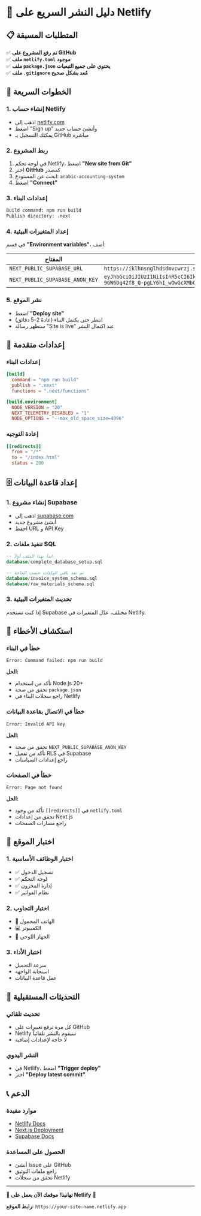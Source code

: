 # 🚀 دليل النشر السريع على Netlify

## 📋 المتطلبات المسبقة

✅ **تم رفع المشروع على GitHub**  
✅ **ملف `netlify.toml` موجود**  
✅ **ملف `package.json` يحتوي على جميع التبعيات**  
✅ **ملف `.gitignore` مُعد بشكل صحيح**

## 🎯 الخطوات السريعة

### 1. إنشاء حساب Netlify
- اذهب إلى [netlify.com](https://netlify.com)
- اضغط "Sign up" وأنشئ حساب جديد
- يمكنك التسجيل بـ GitHub مباشرة

### 2. ربط المشروع
1. في لوحة تحكم Netlify، اضغط **"New site from Git"**
2. اختر **GitHub** كمصدر
3. ابحث عن المستودع: `arabic-accounting-system`
4. اضغط **"Connect"**

### 3. إعدادات البناء
```bash
Build command: npm run build
Publish directory: .next
```

### 4. إعداد المتغيرات البيئية
في قسم **"Environment variables"**، أضف:

| المفتاح | القيمة |
|---------|--------|
| `NEXT_PUBLIC_SUPABASE_URL` | `https://iklhnsnglhdsdmvcwrzj.supabase.co` |
| `NEXT_PUBLIC_SUPABASE_ANON_KEY` | `eyJhbGciOiJIUzI1NiIsInR5cCI6IkpXVCJ9.eyJpc3MiOiJzdXBhYmFzZSIsInJlZiI6ImlrbGhuc25nbGhkc2RtdmN3cnpqIiwicm9sZSI6ImFub24iLCJpYXQiOjE3NTQ3ODEzMjUsImV4cCI6MjA3MDM1NzMyNX0.-9lzsxEil63-9GW6Dq42f8_Q-pgLY6hI_wOwGcXMbC4` |

### 5. نشر الموقع
- اضغط **"Deploy site"**
- انتظر حتى يكتمل البناء (عادةً 2-5 دقائق)
- ستظهر رسالة "Site is live" عند اكتمال النشر

## 🔧 إعدادات متقدمة

### إعدادات البناء
```toml
[build]
  command = "npm run build"
  publish = ".next"
  functions = ".next/functions"

[build.environment]
  NODE_VERSION = "20"
  NEXT_TELEMETRY_DISABLED = "1"
  NODE_OPTIONS = "--max_old_space_size=4096"
```

### إعادة التوجيه
```toml
[[redirects]]
  from = "/*"
  to = "/index.html"
  status = 200
```

## 🗄️ إعداد قاعدة البيانات

### 1. إنشاء مشروع Supabase
- اذهب إلى [supabase.com](https://supabase.com)
- أنشئ مشروع جديد
- احفظ URL و API Key

### 2. تنفيذ ملفات SQL
```sql
-- ابدأ بهذا الملف أولاً
database/complete_database_setup.sql

-- ثم نفذ باقي الملفات حسب الحاجة
database/invoice_system_schema.sql
database/raw_materials_schema.sql
```

### 3. تحديث المتغيرات البيئية
إذا كنت تستخدم Supabase مختلف، عدّل المتغيرات في Netlify.

## 🚨 استكشاف الأخطاء

### خطأ في البناء
```
Error: Command failed: npm run build
```
**الحل:**
- تأكد من استخدام Node.js 20+
- تحقق من صحة `package.json`
- راجع سجلات البناء في Netlify

### خطأ في الاتصال بقاعدة البيانات
```
Error: Invalid API key
```
**الحل:**
- تحقق من صحة `NEXT_PUBLIC_SUPABASE_ANON_KEY`
- تأكد من تفعيل RLS في Supabase
- راجع إعدادات السياسات

### خطأ في الصفحات
```
Error: Page not found
```
**الحل:**
- تأكد من وجود `[[redirects]]` في `netlify.toml`
- تحقق من إعدادات Next.js
- راجع مسارات الصفحات

## 📱 اختبار الموقع

### 1. اختبار الوظائف الأساسية
- ✅ تسجيل الدخول
- ✅ لوحة التحكم
- ✅ إدارة المخزون
- ✅ نظام الفواتير

### 2. اختبار التجاوب
- 📱 الهاتف المحمول
- 💻 الكمبيوتر
- 📱 الجهاز اللوحي

### 3. اختبار الأداء
- سرعة التحميل
- استجابة الواجهة
- عمل قاعدة البيانات

## 🔄 التحديثات المستقبلية

### تحديث تلقائي
- كل مرة ترفع تغييرات على GitHub
- Netlify سيقوم بالنشر تلقائياً
- لا حاجة لإعدادات إضافية

### النشر اليدوي
- في Netlify، اضغط **"Trigger deploy"**
- اختر **"Deploy latest commit"**

## 📞 الدعم

### موارد مفيدة
- [Netlify Docs](https://docs.netlify.com)
- [Next.js Deployment](https://nextjs.org/docs/deployment)
- [Supabase Docs](https://supabase.com/docs)

### الحصول على المساعدة
- أنشئ Issue على GitHub
- راجع ملفات التوثيق
- تحقق من سجلات Netlify

---

**🎉 تهانينا! موقعك الآن يعمل على Netlify** 🎉

**رابط الموقع:** `https://your-site-name.netlify.app`
